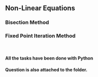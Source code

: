 <!DOCTYPE html>
<html>
<body>
<h2>Non-Linear Equations</h2>
<h3>Bisection Method</h3>
<h3>Fixed Point Iteration Method</h3>
<br>
<h4>All the tasks have been done with Python</h4>
<h4>Question is also attached to the folder.</h4>
</body>
</html>

